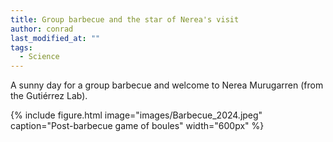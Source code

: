 ```yaml
---
title: Group barbecue and the star of Nerea's visit
author: conrad
last_modified_at: ""
tags:
  - Science
---
```

<!-- excerpt start -->
A sunny day for a group barbecue and welcome to Nerea Murugarren \(from the Gutiérrez Lab\).
<!-- excerpt end -->
{%
  include figure.html
  image="images/Barbecue_2024.jpeg"
  caption="Post-barbecue game of boules"
  width="600px"
%}
